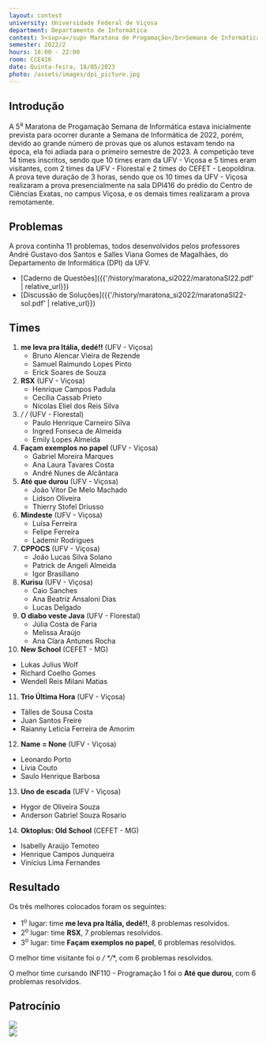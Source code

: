 ```yaml
---
layout: contest
university: Universidade Federal de Viçosa
department: Departamento de Informática
contest: 5<sup>a</sup> Maratona de Progamação</br>Semana de Informática
semester: 2022/2
hours: 18:00 - 22:00
room: CCE416
date: Quinta-feira, 18/05/2023
photo: /assets/images/dpi_picture.jpg
---
```


## Introdução

A 5<sup>a</sup> Maratona de Progamação Semana de Informática estava inicialmente prevista para ocorrer durante a Semana de Informática de 2022,
porém, devido ao grande número de provas que os alunos estavam tendo na época, ela foi adiada para o primeiro semestre de 2023. A competição teve 14 times inscritos, sendo que 10 times eram da UFV - Viçosa e 5 times eram visitantes, com 2 times da UFV - Florestal e 2 times do CEFET - Leopoldina. A prova teve duração de 3 horas, sendo que os 10 times da UFV - Viçosa realizaram a prova presencialmente na sala DPI416 do prédio do Centro de Ciências Exatas, no campus Viçosa, e os demais times realizaram a prova remotamente.  

## Problemas

A prova continha 11 problemas, todos desenvolvidos pelos professores André Gustavo dos Santos e Salles Viana Gomes de Magalhães, do Departamento de Informática (DPI) da UFV.

- [Caderno de Questões]({{'/history/maratona_si2022/maratonaSI22.pdf' | relative_url}})
- [Discussão de Soluções]({{'/history/maratona_si2022/maratonaSI22-sol.pdf' | relative_url}})

## Times

1. **me leva pra Itália, dedé!!** (UFV - Viçosa)
   - Bruno Alencar Vieira de Rezende
   - Samuel Raimundo Lopes Pinto
   - Erick Soares de Souza
2. **RSX** (UFV - Viçosa)
   - Henrique Campos Padula		
   - Cecília Cassab Prieto
   - Nicolas Eliel dos Reis Silva
3. **/* */** (UFV - Florestal)
   - Paulo Henrique Carneiro Silva 	
   - Ingred Fonseca de Almeida
   - Emily Lopes Almeida
4. **Façam exemplos no papel** (UFV - Viçosa)
   - Gabriel Moreira Marques	
   - Ana Laura Tavares Costa
   - André Nunes de Alcântara
5. **Até que durou** (UFV - Viçosa)
   - João Vitor De Melo Machado	
   - Lidson Oliveira	
   - Thierry Stofel Driusso
6. **Mindeste** (UFV - Viçosa)
   - Luísa Ferreira 	 	
   - Felipe Ferreira
   - Lademir Rodrigues 
7. **CPPOCS** (UFV - Viçosa)
   - João Lucas Silva Solano 		
   - Patrick de Angeli Almeida
   - Igor Brasiliano
8. **Kurisu** (UFV - Viçosa)
   - Caio Sanches 	 	
   - Ana Beatriz Ansaloni Dias
   - Lucas Delgado
9. **O diabo veste Java** (UFV - Florestal)
   - Júlia Costa de Faria		
   - Melissa Araújo
   - Ana Clara Antunes Rocha
10. **New School** (CEFET - MG)
   - Lukas Julius Wolf		
   - Richard Coelho Gomes
   - Wendell Reis Milani Matias
11. **Trio Última Hora** (UFV - Viçosa)
   - Tálles de Sousa Costa	
   - Juan Santos Freire	
   - Raianny Leticia Ferreira de Amorim
12. **Name = None** (UFV - Viçosa)
   - Leonardo Porto	
   - Lívia Couto
   - Saulo Henrique Barbosa
13. **Uno de escada** (UFV - Viçosa)
   - Hygor de Oliveira Souza	
   - Anderson Gabriel Souza Rosario 
14. **Oktoplus: Old School** (CEFET - MG)
   - Isabelly Araújo Temoteo		
   - Henrique Campos Junqueira
   - Vinícius Lima Fernandes

<!-- 15. **nois com seg** (UFV - Florestal)
   - Dener Vieira Ribeiro		
   - Guilherme Correa Melos
   - Germano Barcelos dos Santos -->

## Resultado

Os três melhores colocados foram os seguintes:
- 1<sup>o</sup>  lugar: time **me leva pra Itália, dedé!!**, 8 problemas resolvidos.
- 2<sup>o</sup>  lugar: time **RSX**, 7 problemas resolvidos.
- 3<sup>o</sup>  lugar: time **Façam exemplos no papel**, 6 problemas resolvidos.

O melhor time visitante foi o **/* */**, com 6 problemas resolvidos.

O melhor time cursando INF110 - Programação 1 foi o **Até que durou**, com 6 problemas resolvidos.

## Patrocínio

<div class="contest-sponsors">
   <div>
      <img src="{{'/history/maratona_si2022/sponsors/sydle_logo.png' | relative_url}}">
   </div>
   <div>
      <img src="{{'/history/maratona_si2022/sponsors/levty_logo.png' | relative_url}}">
   </div>
</div>